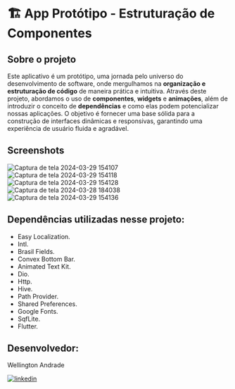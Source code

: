 
# 🏗️ App Protótipo - Estruturação de Componentes

## Sobre o projeto
Este aplicativo é um protótipo, uma jornada pelo universo do desenvolvimento de software, onde mergulhamos na **organização e estruturação de código** de maneira prática e intuitiva. Através deste projeto, abordamos o uso de **componentes**, **widgets** e **animações**, além de introduzir o conceito de **dependências** e como elas podem potencializar nossas aplicações. O objetivo é fornecer uma base sólida para a construção de interfaces dinâmicas e responsivas, garantindo uma experiência de usuário fluida e agradável.

## Screenshots
![Captura de tela 2024-03-29 154107](https://github.com/wellingtonzero21/Bootcamp_Santander/assets/137003398/2dea1fc0-1892-44a0-a5ad-5db455a78206)
![Captura de tela 2024-03-29 154118](https://github.com/wellingtonzero21/Bootcamp_Santander/assets/137003398/f24fd6db-7564-4fa5-8488-99b600711edf)
![Captura de tela 2024-03-29 154128](https://github.com/wellingtonzero21/Bootcamp_Santander/assets/137003398/6e34100d-9ca6-484d-8910-f42bdee47e6c)
![Captura de tela 2024-03-28 184038](https://github.com/wellingtonzero21/Bootcamp_Santander/assets/137003398/572d9cf0-884f-464d-891a-f15a2f48237d)
![Captura de tela 2024-03-29 154136](https://github.com/wellingtonzero21/Bootcamp_Santander/assets/137003398/601750e1-a54c-429a-9937-9d6cca565075)


## Dependências utilizadas nesse projeto:
- Easy Localization.
- Intl.
- Brasil Fields.
- Convex Bottom Bar.
- Animated Text Kit.
- Dio.
- Http.
- Hive.
- Path Provider.
- Shared Preferences.
- Google Fonts.
- SqfLite.
- Flutter.

## Desenvolvedor:
Wellington Andrade

[![linkedin](https://img.shields.io/badge/linkedin-0A66C2?style=for-the-badge&logo=linkedin&logoColor=white)](https://www.linkedin.com/in/wellington-andrade-64b44b275)